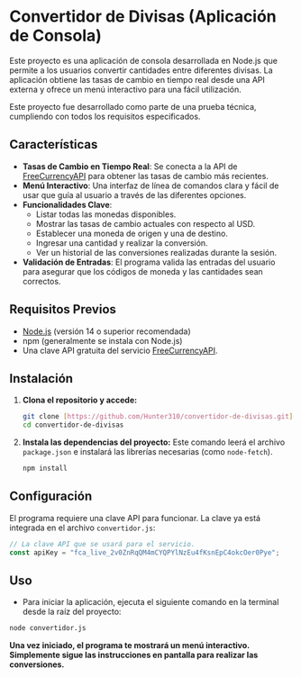 # Convertidor de Divisas (Aplicación de Consola)

Este proyecto es una aplicación de consola desarrollada en Node.js que permite a los usuarios convertir cantidades entre diferentes divisas. La aplicación obtiene las tasas de cambio en tiempo real desde una API externa y ofrece un menú interactivo para una fácil utilización.

Este proyecto fue desarrollado como parte de una prueba técnica, cumpliendo con todos los requisitos especificados.

## Características

- **Tasas de Cambio en Tiempo Real**: Se conecta a la API de [FreeCurrencyAPI](https://freecurrencyapi.com/) para obtener las tasas de cambio más recientes.
- **Menú Interactivo**: Una interfaz de línea de comandos clara y fácil de usar que guía al usuario a través de las diferentes opciones.
- **Funcionalidades Clave**:
    - Listar todas las monedas disponibles.
    - Mostrar las tasas de cambio actuales con respecto al USD.
    - Establecer una moneda de origen y una de destino.
    - Ingresar una cantidad y realizar la conversión.
    - Ver un historial de las conversiones realizadas durante la sesión.
- **Validación de Entradas**: El programa valida las entradas del usuario para asegurar que los códigos de moneda y las cantidades sean correctos.

## Requisitos Previos

- [Node.js](https://nodejs.org/) (versión 14 o superior recomendada)
- npm (generalmente se instala con Node.js)
- Una clave API gratuita del servicio [FreeCurrencyAPI](https://freecurrencyapi.com/).

## Instalación

1.  **Clona el repositorio y accede:**
    ```bash
    git clone [https://github.com/Hunter310/convertidor-de-divisas.git](https://github.com/Hunter310/convertidor-de-divisas.git)
    cd convertidor-de-divisas
    ```

2.  **Instala las dependencias del proyecto:**
    Este comando leerá el archivo `package.json` e instalará las librerías necesarias (como `node-fetch`).
    ```bash
    npm install
    ```

## Configuración

El programa requiere una clave API para funcionar. La clave ya está integrada en el archivo `convertidor.js`:

```javascript
// La clave API que se usará para el servicio.
const apiKey = "fca_live_2v0ZnRqQM4mCYQPYlNzEu4fKsnEpC4okcOer0Pye";
```
## Uso
- Para iniciar la aplicación, ejecuta el siguiente comando en la terminal desde la raíz del proyecto:
```bash
node convertidor.js
```
**Una vez iniciado, el programa te mostrará un menú interactivo. Simplemente sigue las instrucciones en pantalla para realizar las conversiones.**
